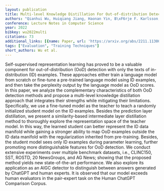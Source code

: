```yaml
---
layout: publication
title: Multi-level Knowledge Distillation For Out-of-distribution Detection In Text
authors: "Qianhui Wu, Huiqiang Jiang, Haonan Yin, B\xF6rje F. Karlsson, Chin-yew Lin"
conference: Lecture Notes in Computer Science
year: 2022
bibkey: wu2022multi
citations: 73
additional_links: [{name: Paper, url: 'https://arxiv.org/abs/2211.11300'}]
tags: ["Evaluation", "Training Techniques"]
short_authors: Wu et al.
---
```

Self-supervised representation learning has proved to be a valuable component
for out-of-distribution (OoD) detection with only the texts of in-distribution
(ID) examples. These approaches either train a language model from scratch or
fine-tune a pre-trained language model using ID examples, and then take the
perplexity output by the language model as OoD scores. In this paper, we
analyze the complementary characteristics of both OoD detection methods and
propose a multi-level knowledge distillation approach that integrates their
strengths while mitigating their limitations. Specifically, we use a fine-tuned
model as the teacher to teach a randomly initialized student model on the ID
examples. Besides the prediction layer distillation, we present a
similarity-based intermediate layer distillation method to thoroughly explore
the representation space of the teacher model. In this way, the learned student
can better represent the ID data manifold while gaining a stronger ability to
map OoD examples outside the ID data manifold with the regularization inherited
from pre-training. Besides, the student model sees only ID examples during
parameter learning, further promoting more distinguishable features for OoD
detection. We conduct extensive experiments over multiple benchmark datasets,
i.e., CLINC150, SST, ROSTD, 20 NewsGroups, and AG News; showing that the
proposed method yields new state-of-the-art performance. We also explore its
application as an AIGC detector to distinguish between answers generated by
ChatGPT and human experts. It is observed that our model exceeds human
evaluators in the pair-expert task on the Human ChatGPT Comparison Corpus.
